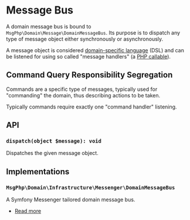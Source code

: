 # Message Bus

A domain message bus is bound to `MsgPhp\Domain\Message\DomainMessageBus`. Its purpose is to dispatch any type of
message object either synchronously or asynchronously.

A message object is considered [domain-specific language] (DSL) and can be listened for using so called "message
handlers" (a [PHP callable]).

## Command Query Responsibility Segregation

Commands are a specific type of messages, typically used for "commanding" the domain, thus describing actions to be
taken.

Typically commands require exactly one "command handler" listening.

## API

### `dispatch(object $message): void`

Dispatches the given message object.

## Implementations

### `MsgPhp\Domain\Infrastructure\Messenger\DomainMessageBus`

A Symfony Messenger tailored domain message bus.

- [Read more](../infrastructure/symfony-messenger.md#domain-message-bus)

[domain-specific language]: https://en.wikipedia.org/wiki/Domain-specific_languages
[PHP callable]: https://www.php.net/manual/en/language.types.callable.php
